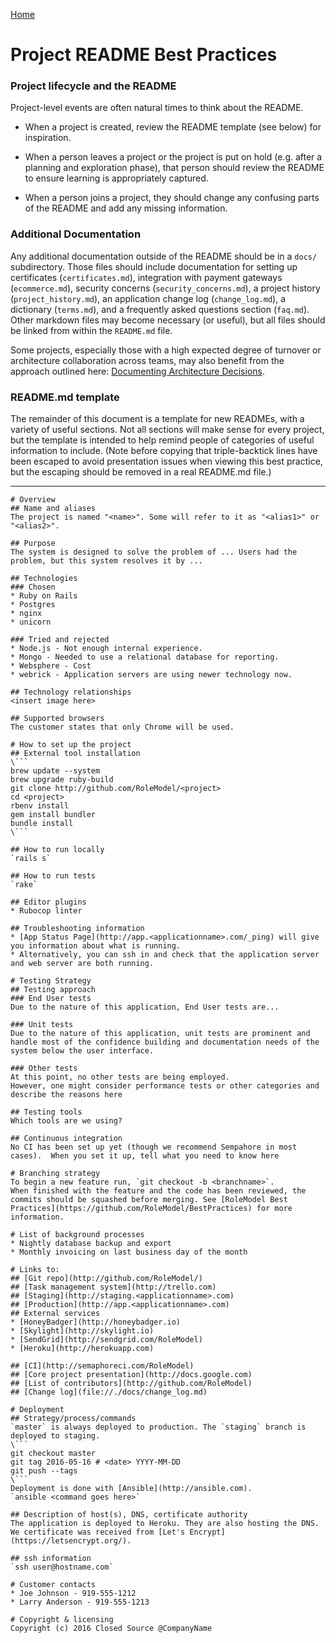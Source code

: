 [Home](../README.md)

# Project README Best Practices

### Project lifecycle and the README

Project-level events are often natural times to think about the README.

* When a project is created, review the README template (see below) for inspiration.

* When a person leaves a project or the project is put on hold (e.g. after a planning and exploration phase), that person should review the README to ensure learning is appropriately captured.

* When a person joins a project, they should change any confusing parts of the README and add any missing information.

### Additional Documentation

Any additional documentation outside of the README should be in a `docs/` subdirectory. Those files should include documentation for setting up certificates (`certificates.md`), integration with payment gateways (`ecommerce.md`), security concerns (`security_concerns.md`), a project history (`project_history.md`), an application change log (`change_log.md`), a dictionary (`terms.md`), and a frequently asked questions section (`faq.md`). Other markdown files may become necessary (or useful), but all files should be linked from within the `README.md` file.

Some projects, especially those with a high expected degree of turnover or architecture collaboration across teams, may also benefit from the approach outlined here: [Documenting Architecture Decisions](http://thinkrelevance.com/blog/2011/11/15/documenting-architecture-decisions).

### README.md template

The remainder of this document is a template for new READMEs, with a variety of useful sections. Not all sections will make sense for every project, but the template is intended to help remind people of categories of useful information to include. (Note before copying that triple-backtick lines have been escaped to avoid presentation issues when viewing this best practice, but the escaping should be removed in a real README.md file.)

---

```
# Overview
## Name and aliases
The project is named "<name>". Some will refer to it as "<alias1>" or "<alias2>".

## Purpose
The system is designed to solve the problem of ... Users had the problem, but this system resolves it by ...

## Technologies
### Chosen
* Ruby on Rails
* Postgres
* nginx
* unicorn

### Tried and rejected
* Node.js - Not enough internal experience.
* Mongo - Needed to use a relational database for reporting.
* Websphere - Cost
* webrick - Application servers are using newer technology now.

## Technology relationships
<insert image here>

## Supported browsers
The customer states that only Chrome will be used.

# How to set up the project
## External tool installation
\```
brew update --system
brew upgrade ruby-build
git clone http://github.com/RoleModel/<project>
cd <project>
rbenv install
gem install bundler
bundle install
\```

## How to run locally
`rails s`

## How to run tests
`rake`

## Editor plugins
* Rubocop linter

## Troubleshooting information
* [App Status Page](http://app.<applicationname>.com/_ping) will give you information about what is running.
* Alternatively, you can ssh in and check that the application server and web server are both running.

# Testing Strategy
## Testing approach
### End User tests
Due to the nature of this application, End User tests are...

### Unit tests
Due to the nature of this application, unit tests are prominent and handle most of the confidence building and documentation needs of the system below the user interface.

### Other tests
At this point, no other tests are being employed.
However, one might consider performance tests or other categories and describe the reasons here

## Testing tools
Which tools are we using?

## Continuous integration
No CI has been set up yet (though we recommend Sempahore in most cases).  When you set it up, tell what you need to know here

# Branching strategy
To begin a new feature run, `git checkout -b <branchname>`.
When finished with the feature and the code has been reviewed, the commits should be squashed before merging. See [RoleModel Best Practices](https://github.com/RoleModel/BestPractices) for more information.

# List of background processes
* Nightly database backup and export
* Monthly invoicing on last business day of the month

# Links to:
## [Git repo](http://github.com/RoleModel/)
## [Task management system](http://trello.com)
## [Staging](http://staging.<applicationname>.com)
## [Production](http://app.<applicationname>.com)
## External services
* [HoneyBadger](http://honeybadger.io)
* [Skylight](http://skylight.io)
* [SendGrid](http://sendgrid.com/RoleModel)
* [Heroku](http://herokuapp.com)

## [CI](http://semaphoreci.com/RoleModel)
## [Core project presentation](http://docs.google.com)
## [List of contributors](http://github.com/RoleModel)
## [Change log](file://./docs/change_log.md)

# Deployment
## Strategy/process/commands
`master` is always deployed to production. The `staging` branch is deployed to staging.
\```
git checkout master
git tag 2016-05-16 # <date> YYYY-MM-DD
git push --tags
\```
Deployment is done with [Ansible](http://ansible.com).
`ansible <command goes here>`

## Description of host(s), DNS, certificate authority
The application is deployed to Heroku. They are also hosting the DNS. We certificate was received from [Let's Encrypt](https://letsencrypt.org/).

## ssh information
`ssh user@hostname.com`

# Customer contacts
* Joe Johnson - 919-555-1212
* Larry Anderson - 919-555-1213

# Copyright & licensing
Copyright (c) 2016 Closed Source @CompanyName
```
